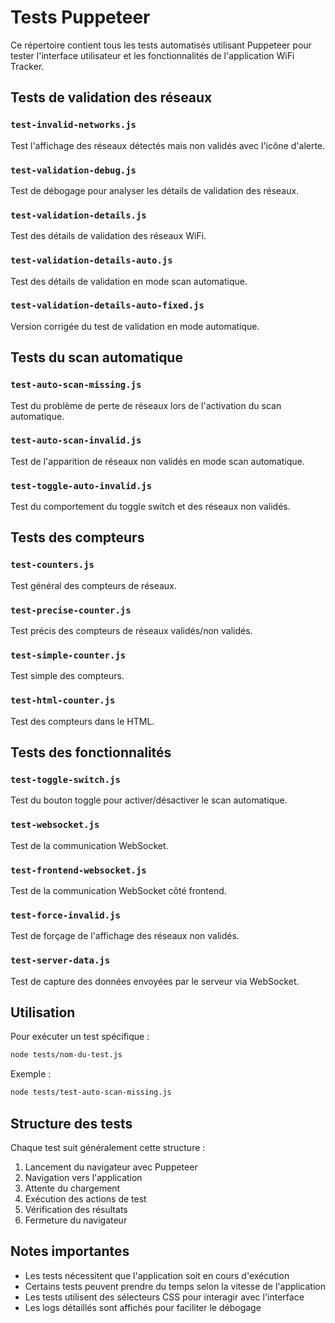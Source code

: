 # Tests Puppeteer

Ce répertoire contient tous les tests automatisés utilisant Puppeteer pour tester l'interface utilisateur et les fonctionnalités de l'application WiFi Tracker.

## Tests de validation des réseaux

### `test-invalid-networks.js`

Test l'affichage des réseaux détectés mais non validés avec l'icône d'alerte.

### `test-validation-debug.js`

Test de débogage pour analyser les détails de validation des réseaux.

### `test-validation-details.js`

Test des détails de validation des réseaux WiFi.

### `test-validation-details-auto.js`

Test des détails de validation en mode scan automatique.

### `test-validation-details-auto-fixed.js`

Version corrigée du test de validation en mode automatique.

## Tests du scan automatique

### `test-auto-scan-missing.js`

Test du problème de perte de réseaux lors de l'activation du scan automatique.

### `test-auto-scan-invalid.js`

Test de l'apparition de réseaux non validés en mode scan automatique.

### `test-toggle-auto-invalid.js`

Test du comportement du toggle switch et des réseaux non validés.

## Tests des compteurs

### `test-counters.js`

Test général des compteurs de réseaux.

### `test-precise-counter.js`

Test précis des compteurs de réseaux validés/non validés.

### `test-simple-counter.js`

Test simple des compteurs.

### `test-html-counter.js`

Test des compteurs dans le HTML.

## Tests des fonctionnalités

### `test-toggle-switch.js`

Test du bouton toggle pour activer/désactiver le scan automatique.

### `test-websocket.js`

Test de la communication WebSocket.

### `test-frontend-websocket.js`

Test de la communication WebSocket côté frontend.

### `test-force-invalid.js`

Test de forçage de l'affichage des réseaux non validés.

### `test-server-data.js`

Test de capture des données envoyées par le serveur via WebSocket.

## Utilisation

Pour exécuter un test spécifique :

```bash
node tests/nom-du-test.js
```

Exemple :

```bash
node tests/test-auto-scan-missing.js
```

## Structure des tests

Chaque test suit généralement cette structure :

1. Lancement du navigateur avec Puppeteer
2. Navigation vers l'application
3. Attente du chargement
4. Exécution des actions de test
5. Vérification des résultats
6. Fermeture du navigateur

## Notes importantes

- Les tests nécessitent que l'application soit en cours d'exécution
- Certains tests peuvent prendre du temps selon la vitesse de l'application
- Les tests utilisent des sélecteurs CSS pour interagir avec l'interface
- Les logs détaillés sont affichés pour faciliter le débogage
